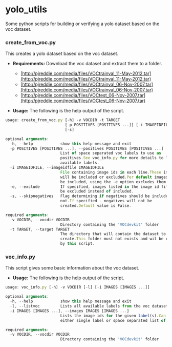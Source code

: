 # yolo_utils
Some python scripts for building or verifying a yolo dataset based on the voc dataset.

### create_from_voc.py
This creates a yolo dataset based on the voc dataset.

* **Requirements:**
Download the voc dataset and extract them to a folder.
    * [http://pjreddie.com/media/files/VOCtrainval_11-May-2012.tar](http://pjreddie.com/media/files/VOCtrainval_11-May-2012.tar)
    * [http://pjreddie.com/media/files/VOCtrainval_06-Nov-2007.tar](http://pjreddie.com/media/files/VOCtrainval_06-Nov-2007.tar)
    * [http://pjreddie.com/media/files/VOCtest_06-Nov-2007.tar](http://pjreddie.com/media/files/VOCtest_06-Nov-2007.tar)

* **Usage:**
The following is the help output of the script.

```javascript
usage: create_from_voc.py [-h] -v VOCDIR -t TARGET
                          [-p POSITIVES [POSITIVES ...]] [-i IMAGEIDFILE] [-e]
                          [-s]

optional arguments:
  -h, --help            show this help message and exit
  -p POSITIVES [POSITIVES ...], --positives POSITIVES [POSITIVES ...]
                        List of space separated voc labels to use as
                        positives.See voc_info.py for more details to list the
                        available labels.
  -i IMAGEIDFILE, --imageidfile IMAGEIDFILE
                        File containing image ids in each line.These images
                        will be included or excluded.Per default images will
                        be included, using the -e option excludes them.
  -e, --exclude         If specified, images listed in the image id file will
                        be excluded instead of included.
  -s, --skipnegatives   Flag determining if negatives should be included or
                        not.If specified - negatives will not be
                        created.Default value is False.

required arguments:
  -v VOCDIR, --vocdir VOCDIR
                        Directory containing the 'VOCdevkit' folder
  -t TARGET, --target TARGET
                        The directory that will contain the dataset to
                        create.This folder must not exists and wil be created
                        by this script.
```


### voc_info.py
This script gives some basic information about the voc dataset.

* **Usage:**
The following is the help output of the script.

```javascript
usage: voc_info.py [-h] -v VOCDIR [-l] [-i IMAGES [IMAGES ...]]

optional arguments:
  -h, --help            show this help message and exit
  -l, --listvoc         Lists all available labels from the voc dataset.
  -i IMAGES [IMAGES ...], --images IMAGES [IMAGES ...]
                        Lists the image ids for the given label(s).Can be
                        either single label or space separated list of labels

required arguments:
  -v VOCDIR, --vocdir VOCDIR
                        Directory containing the 'VOCdevkit' folder
```




    
    
    

